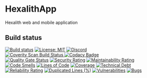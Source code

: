 # HexalithApp
Hexalith web and mobile application

## Build status

[![Build status](https://github.com/Hexalith/HexalithApp/actions/workflows/hexalith_build.yml/badge.svg)](https://github.com/Hexalith/HexalithApp/actions)
[![License: MIT](https://img.shields.io/github/license/hexalith/hexalithapp)](https://github.com/hexalith/hexalithapp/blob/main/LICENSE)
[![Discord](https://img.shields.io/discord/1063152441819942922?label=Discord&logo=discord&logoColor=white&color=d82679)](https://discordapp.com/channels/1102166958918610994/1102166958918610997)
<br/>
<a href="https://scan.coverity.com/projects/hexalith-hexalithapp">
  <img alt="Coverity Scan Build Status"
       src="https://scan.coverity.com/projects/30261/badge.svg"/>
</a>
[![Codacy Badge](https://app.codacy.com/project/badge/Grade/c716735b47b84a7abb8c510ab4827617)](https://app.codacy.com/gh/Hexalith/HexalithApp/dashboard?utm_source=gh&utm_medium=referral&utm_content=&utm_campaign=Badge_grade)
<br/>
[![Quality Gate Status](https://sonarcloud.io/api/project_badges/measure?project=Hexalith_HexalithApp&metric=alert_status)](https://sonarcloud.io/summary/new_code?id=Hexalith_HexalithApp)
[![Security Rating](https://sonarcloud.io/api/project_badges/measure?project=Hexalith_HexalithApp&metric=security_rating)](https://sonarcloud.io/summary/new_code?id=Hexalith_HexalithApp)
[![Maintainability Rating](https://sonarcloud.io/api/project_badges/measure?project=Hexalith_HexalithApp&metric=sqale_rating)](https://sonarcloud.io/summary/new_code?id=Hexalith_HexalithApp)
[![Code Smells](https://sonarcloud.io/api/project_badges/measure?project=Hexalith_HexalithApp&metric=code_smells)](https://sonarcloud.io/summary/new_code?id=Hexalith_HexalithApp)
[![Lines of Code](https://sonarcloud.io/api/project_badges/measure?project=Hexalith_HexalithApp&metric=ncloc)](https://sonarcloud.io/summary/new_code?id=Hexalith_HexalithApp)
[![Coverage](https://sonarcloud.io/api/project_badges/measure?project=Hexalith_HexalithApp&metric=coverage)](https://sonarcloud.io/summary/new_code?id=Hexalith_HexalithApp)
[![Technical Debt](https://sonarcloud.io/api/project_badges/measure?project=Hexalith_HexalithApp&metric=sqale_index)](https://sonarcloud.io/summary/new_code?id=Hexalith_HexalithApp)
[![Reliability Rating](https://sonarcloud.io/api/project_badges/measure?project=Hexalith_HexalithApp&metric=reliability_rating)](https://sonarcloud.io/summary/new_code?id=Hexalith_HexalithApp)
[![Duplicated Lines (%)](https://sonarcloud.io/api/project_badges/measure?project=Hexalith_HexalithApp&metric=duplicated_lines_density)](https://sonarcloud.io/summary/new_code?id=Hexalith_HexalithApp)
[![Vulnerabilities](https://sonarcloud.io/api/project_badges/measure?project=Hexalith_HexalithApp&metric=vulnerabilities)](https://sonarcloud.io/summary/new_code?id=Hexalith_HexalithApp)
[![Bugs](https://sonarcloud.io/api/project_badges/measure?project=Hexalith_HexalithApp&metric=bugs)](https://sonarcloud.io/summary/new_code?id=Hexalith_HexalithApp)
